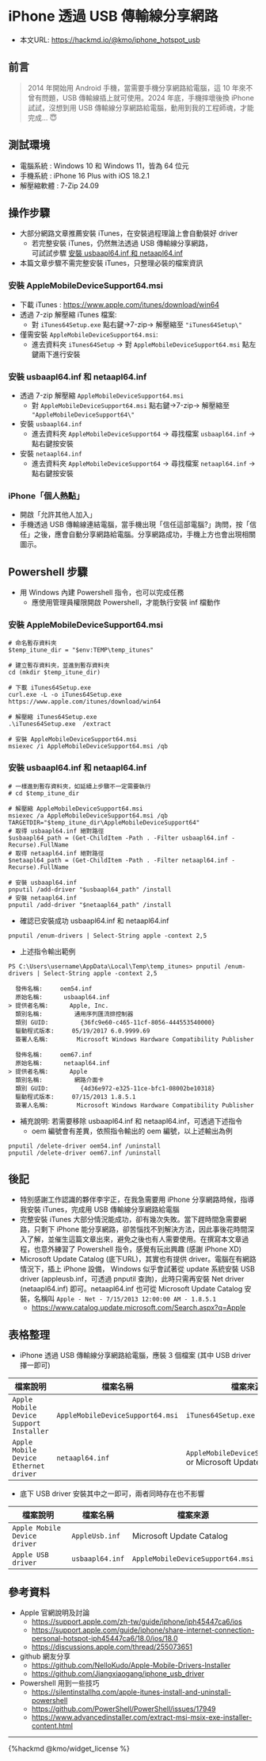 # iPhone 透過 USB 傳輸線分享網路
- 本文URL: https://hackmd.io/@kmo/iphone_hotspot_usb
## 前言
> 2014 年開始用 Android 手機，當需要手機分享網路給電腦，這 10 年來不曾有問題，USB 傳輸線插上就可使用。2024 年底，手機摔壞後換 iPhone 試試，沒想到用 USB 傳輸線分享網路給電腦，動用到我的工程師魂，才能完成... :innocent:

## 測試環境
- 電腦系統 : Windows 10  和 Windows 11，皆為 64 位元
- 手機系統 : iPhone 16 Plus with iOS 18.2.1
- 解壓縮軟體 : 7-Zip 24.09
## 操作步驟
- 大部分網路文章推薦安裝 iTunes，在安裝過程理論上會自動裝好 driver
  - 若完整安裝 iTunes，仍然無法透過 USB 傳輸線分享網路，  
    可試試步驟 [安裝 usbaapl64.inf 和 netaapl64.inf](#安裝-usbaapl64.inf-和-netaapl64.inf)
- 本篇文章步驟不需完整安裝 iTunes，只整理必裝的檔案資訊
### 安裝 AppleMobileDeviceSupport64.msi
- 下載 iTunes : https://www.apple.com/itunes/download/win64
- 透過 7-zip 解壓縮 iTunes 檔案: 
  - 對 `iTunes64Setup.exe` 點右鍵->7-zip-> 解壓縮至 `"iTunes64Setup\"`
- 僅需安裝 `AppleMobileDeviceSupport64.msi`: 
  - 進去資料夾 `iTunes64Setup` -> 對 `AppleMobileDeviceSupport64.msi` 點左鍵兩下進行安裝 
### 安裝 usbaapl64.inf 和 netaapl64.inf
- 透過 7-zip 解壓縮 `AppleMobileDeviceSupport64.msi`
  - 對 `AppleMobileDeviceSupport64.msi` 點右鍵->7-zip-> 解壓縮至 `"AppleMobileDeviceSupport64\"`
- 安裝 `usbaapl64.inf`
  - 進去資料夾 `AppleMobileDeviceSupport64` -> 尋找檔案 `usbaapl64.inf` -> 點右鍵按安裝
- 安裝 `netaapl64.inf`
  - 進去資料夾 `AppleMobileDeviceSupport64` -> 尋找檔案 `netaapl64.inf` -> 點右鍵按安裝
### iPhone「個人熱點」
  - 開啟「允許其他人加入」
  - 手機透過 USB 傳輸線連結電腦，當手機出現「信任這部電腦?」詢問，按「信任」之後，應會自動分享網路給電腦。分享網路成功，手機上方也會出現相關圖示。

## Powershell 步驟
- 用 Windows 內建 Powershell 指令，也可以完成任務
  - 應使用管理員權限開啟 Powershell，才能執行安裝 inf 檔動作
### 安裝 AppleMobileDeviceSupport64.msi
```powershell=
# 命名暫存資料夾
$temp_itune_dir = "$env:TEMP\temp_itunes"

# 建立暫存資料夾，並進到暫存資料夾
cd (mkdir $temp_itune_dir)

# 下載 iTunes64Setup.exe
curl.exe -L -o iTunes64Setup.exe https://www.apple.com/itunes/download/win64

# 解壓縮 iTunes64Setup.exe 
.\iTunes64Setup.exe  /extract

# 安裝 AppleMobileDeviceSupport64.msi
msiexec /i AppleMobileDeviceSupport64.msi /qb
```
### 安裝 usbaapl64.inf 和 netaapl64.inf
```powershell=
# 一樣進到暫存資料夾，如延續上步驟不一定需要執行
# cd $temp_itune_dir

# 解壓縮 AppleMobileDeviceSupport64.msi
msiexec /a AppleMobileDeviceSupport64.msi /qb TARGETDIR="$temp_itune_dir\AppleMobileDeviceSupport64"
# 取得 usbaapl64.inf 絕對路徑
$usbaapl64_path = (Get-ChildItem -Path . -Filter usbaapl64.inf -Recurse).FullName
# 取得 netaapl64.inf 絕對路徑
$netaapl64_path = (Get-ChildItem -Path . -Filter netaapl64.inf -Recurse).FullName

# 安裝 usbaapl64.inf 
pnputil /add-driver "$usbaapl64_path" /install
# 安裝 netaapl64.inf
pnputil /add-driver "$netaapl64_path" /install
```
- 確認已安裝成功 usbaapl64.inf 和 netaapl64.inf
```powershell=
pnputil /enum-drivers | Select-String apple -context 2,5
```
- 上述指令輸出範例
```powersehll=
PS C:\Users\username\AppData\Local\Temp\temp_itunes> pnputil /enum-drivers | Select-String apple -context 2,5

  發佈名稱:     oem54.inf
  原始名稱:      usbaapl64.inf
> 提供者名稱:      Apple, Inc.
  類別名稱:         通用序列匯流排控制器
  類別 GUID:         {36fc9e60-c465-11cf-8056-444553540000}
  驅動程式版本:     05/19/2017 6.0.9999.69
  簽署人名稱:        Microsoft Windows Hardware Compatibility Publisher

  發佈名稱:     oem67.inf
  原始名稱:      netaapl64.inf
> 提供者名稱:      Apple
  類別名稱:         網路介面卡
  類別 GUID:         {4d36e972-e325-11ce-bfc1-08002be10318}
  驅動程式版本:     07/15/2013 1.8.5.1
  簽署人名稱:        Microsoft Windows Hardware Compatibility Publisher
```
- 補充說明: 若需要移除 usbaapl64.inf 和 netaapl64.inf，可透過下述指令  
  - oem 編號會有差異，依照指令輸出的 oem 編號，以上述輸出為例 
```powershell=
pnputil /delete-driver oem54.inf /uninstall
pnputil /delete-driver oem67.inf /uninstall
```

## 後記
- 特別感謝工作認識的夥伴李宇正，在我急需要用 iPhone 分享網路時候，指導我安裝 iTunes，完成用 USB 傳輸線分享網路給電腦
- 完整安裝 iTunes 大部分情況能成功，卻有幾次失敗。當下趕時間急需要網路，只剩下 iPhone 能分享網路，卻苦惱找不到解決方法，因此事後花時間深入了解，並催生這篇文章出來，避免之後也有人需要使用。在撰寫本文章過程，也意外練習了 Powershell 指令，感覺有玩出興趣 (感謝 iPhone XD)
- Microsoft Update Catalog (底下URL)，其實也有提供 driver。電腦在有網路情況下，插上 iPhone 設備， Windows 似乎會試著從 update 系統安裝 USB driver (appleusb.inf，可透過 pnputil 查詢)，此時只需再安裝 Net driver (netaapl64.inf) 即可。netaapl64.inf 也可從 Microsoft Update Catalog 安裝，名稱叫 `Apple - Net - 7/15/2013 12:00:00 AM - 1.8.5.1 `
  - https://www.catalog.update.microsoft.com/Search.aspx?q=Apple



## 表格整理
- iPhone 透過 USB 傳輸線分享網路給電腦，應裝 3 個檔案 (其中 USB driver 擇一即可)

| 檔案說明   | 檔案名稱 | 檔案來源 |
| ---------- | ---- | ---- |
| `Apple Mobile Device Support Installer` | `AppleMobileDeviceSupport64.msi` | `iTunes64Setup.exe` |
| `Apple Mobile Device Ethernet driver`  | `netaapl64.inf` | `AppleMobileDeviceSupport64.msi` or Microsoft Update Catalog|

- 底下 USB driver 安裝其中之一即可，兩者同時存在也不影響

| 檔案說明  | 檔案名稱 | 檔案來源 |
| ---------- | ---- | ---- |
| `Apple Mobile Device driver` | `AppleUsb.inf` | Microsoft Update Catalog   |
| `Apple USB driver`  | `usbaapl64.inf` | `AppleMobileDeviceSupport64.msi` |


## 參考資料
- Apple 官網說明及討論
  - https://support.apple.com/zh-tw/guide/iphone/iph45447ca6/ios
  - https://support.apple.com/guide/iphone/share-internet-connection-personal-hotspot-iph45447ca6/18.0/ios/18.0
  - https://discussions.apple.com/thread/255073651
- github 網友分享
  - https://github.com/NelloKudo/Apple-Mobile-Drivers-Installer
  - https://github.com/Jiangxiaogang/iphone_usb_driver
- Powershell 用到一些技巧
  - https://silentinstallhq.com/apple-itunes-install-and-uninstall-powershell
  - https://github.com/PowerShell/PowerShell/issues/17949
  - https://www.advancedinstaller.com/extract-msi-msix-exe-installer-content.html

---
{%hackmd @kmo/widget_license %}